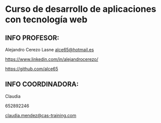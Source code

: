 # Curso de desarrollo de aplicaciones con tecnología web

## INFO PROFESOR:

Alejandro Cerezo Lasne alce65@hotmail.es

https://www.linkedin.com/in/alejandrocerezo/

https://github.com/alce65

## INFO COORDINADORA:

Claudia

652892246

claudia.mendez@cas-training.com
